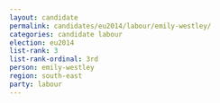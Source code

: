 ```yaml
---
layout: candidate
permalink: candidates/eu2014/labour/emily-westley/
categories: candidate labour
election: eu2014
list-rank: 3
list-rank-ordinal: 3rd
person: emily-westley
region: south-east
party: labour
---
```

